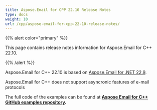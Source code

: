 ```yaml
---
title: Aspose.Email for CPP 22.10 Release Notes
type: docs
weight: 10
url: /cpp/aspose-email-for-cpp-22-10-release-notes/
---
```


{{% alert color="primary" %}} 

This page contains release notes information for Aspose.Email for C++ 22.10.

{{% /alert %}} 

Aspose.Email for C++ 22.10 is based on [Aspose.Email for .NET 22.9](https://docs.aspose.com/email/net/aspose-email-for-net-22-9-release-notes/).

Aspose.Email for C++ does not support asyncronic features of e-mail protocols

The full code of the examples can be found at **[Aspose Email for C++ GitHub examples repository](https://github.com/aspose-email/Aspose.Email-for-C).**




